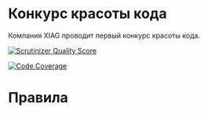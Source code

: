 Конкурс красоты кода
====================

Компания XIAG проводит первый конкурс красоты кода.

[![Scrutinizer Quality Score](https://scrutinizer-ci.com/g/Magomogo/code-competition/badges/quality-score.png?s=425109351a8488b0b72903e0132a4cd07fb39c5f)](https://scrutinizer-ci.com/g/Magomogo/code-competition/)

[![Code Coverage](https://scrutinizer-ci.com/g/Magomogo/code-competition/badges/coverage.png?s=2202d932963da16b3956425579078cc8356e148d)](https://scrutinizer-ci.com/g/Magomogo/code-competition/)

Правила
=======





